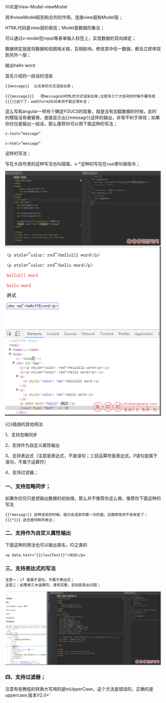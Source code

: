 VUE是View-Model-viewModel

其中viewModel起到粘合剂的作用，连接view层和Model层；

HTML代码是view层的表现；Model是数据的集合；

可以通过v-model在input等表单输入标签上，实现数据的双向绑定；

数据绑定就是将数据和视图相关联，互相影响，修改其中任一数据，都会立即体现到另外一层；

输出hello word



首先介绍的一段话的渲染

```
{{message}}  以文本的方式渲染出来；

{{{message}}}   把message以HTML的方式渲染出来;注意写三个大括号的时候不要写成{{{}}这个了，webStorm2016亲测不能正常补全；
```

这么写和angular一样有个确定FOUCS的现象，就是没有加载数据的时候，此时的模版没有被替换，直接显示出{{messagr}}这样的输出，非常不利于体验；如果你仅仅是输出一段话，那么推荐你可以用下面这种的写法；

```
v-text=”message”

v-html=”message”
```

这样的写法；

写在大括号里的这种写法也叫插值，v-*这种的写在在vue里叫做指令；


![](./img/data-binding-01.png)
![](./img/data-binding-02.png)


{{}}插值的其他用法

1、支持忽略同步

2、支持作为自定义属性输出

3、支持表达式（注意是表达式，不是语句；三目运算符是表达式，if语句是属于语句，不属于运算符）

4、支持过滤器；

### 一、支持忽略同步；

如果你仅仅只是想输出数据的初始值，那么并不推荐你这么做，推荐你下面这种的写法

`{{*messagr}} 这种渲染的时候，就只会渲染你第一次的值，后面修改并不会改变了；{{{*}}} 这也是同样的用法；`

### 二、支持作为自定义属性输出

下面这种的用法也可以输出类名，ID之类的

`<p data-text="{{classText}}">测试</p>`

### 三、支持表达式的写法

``` 
注意一：if 是属于语句，不属于表达式；
注意二：如果用三木运算符，请写完整，否则容易出问题；
```
![](./img/data-binding-03.png)


### 四、支持过滤器；

注意有些教程的转换大写用的是toUpperCase，这个方法是错误的，正确的是uppercase;版本V2.0+’
